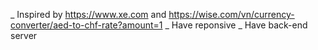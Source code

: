_ Inspired by https://www.xe.com and https://wise.com/vn/currency-converter/aed-to-chf-rate?amount=1
_ Have reponsive
\_ Have back-end server
